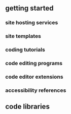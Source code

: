 ## getting started

### site hosting services

### site templates

### coding tutorials

### code editing programs

### code editor extensions

### accessibility references

## code libraries